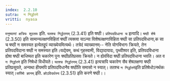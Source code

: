 ```yaml
---
index:  2.2.10
sutra:  न निर्द्धारणे
vritti:  nyasa
---
```


`मनुष्याणां क्षत्रियः शूरतमः` इति. `यतश्च निर्द्धराणम्` (2.3.41) इति षष्ठी। `प्रतिपदविधाना च` इत्यादि। `षष्ठी शेषे` (2.3.50) इति सामान्यलक्षणविहितां षष्ठीं त्यक्त्वा याऽन्या विशेषलक्षणाविहिता षष्ठी सा प्रतिपदविधाना,क सा च षष्ठी न समस्यत इत्येतद्रूपं व्याख्येयमित्यर्थः। तत्रेदं व्याख्यानम्-- नेति योगविभागः क्रियते, तेन प्रतिपदविदाना षष्ठी न समस्यत इति।यद्येवम्, कथं गृहस्वामी, विद्यादायादः, पृथ्वीश्वर इति, प्रतिपदविधाना ह्येषा षष्ठी बाधिष्यत इति चकारेण पुनः षष्ठीप्रतिप्रसवः क्रियते। न ह्येवंविदा षष्ठी प्रतिपदविधाना भवति। अत व `न निर्द्धारणे` इति निषेधो विधीयते। `यतश्च निर्द्धारणम्` (2.3.41) इत्यत्रापि चकारेण सैव शेषलक्षणा षष्ठी प्रतिप्रसूयते, अन्यथा हीयमपि प्रतिपदविधानैव षष्ठीति समासो न स्यात्। ततश्च `न निर्द्धारणे`इति प्रतिषेधोऽनर्थकः स्यात्।`सर्पिषो ज्ञानम्` इति. `ज्ञोऽविदर्थस्य` (2.3.51) इति करणे षष्ठी।।

